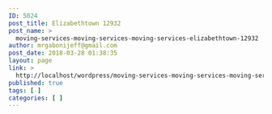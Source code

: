 ```yaml
---
ID: 5024
post_title: Elizabethtown 12932
post_name: >
  moving-services-moving-services-moving-services-elizabethtown-12932
author: mrgabonijeff@gmail.com
post_date: 2018-03-28 01:38:35
layout: page
link: >
  http://localhost/wordpress/moving-services-moving-services-moving-services-elizabethtown-12932/
published: true
tags: [ ]
categories: [ ]
---
```

